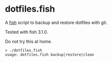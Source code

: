 # dotfiles.fish

A [fish](https://fishshell.com) script to backup and restore dotfiles with git.

Tested with fish 3.1.0.

Do not try this at home.

```shell
> ./dotfiles.fish
usage: dotfiles.fish backup|restore|clean
```
